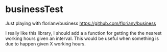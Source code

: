 # businessTest
Just playing with florianv/business https://github.com/florianv/business

I really like this library, I should add a a function for getting the the nearest working hours given an interval.
This would be useful when something is due to happen given X working hours.
